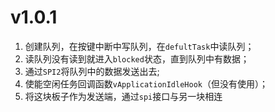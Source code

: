 # v1.0.1
1. 创建队列，在按键中断中写队列，在`defultTask`中读队列；
2. 读队列没有读到就进入`blocked`状态，直到队列中有数据；
3. 通过`SPI2`将队列中的数据发送出去;
4. 使能空闲任务回调函数`vApplicationIdleHook`（但没有使用）；
5. 将这块板子作为发送端，通过`spi`接口与另一块相连